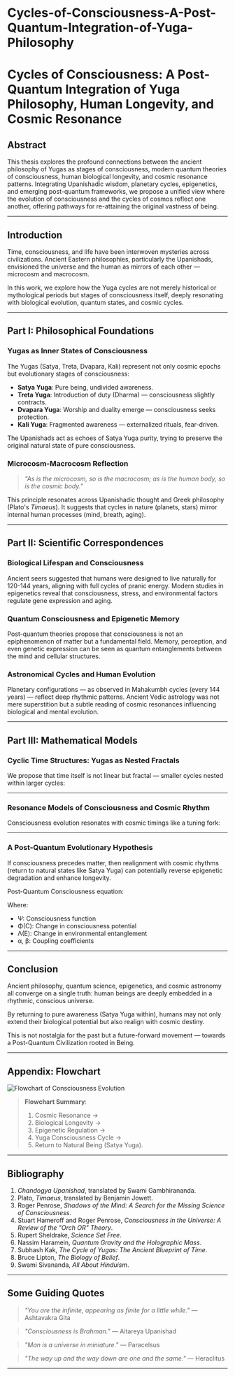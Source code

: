# Cycles-of-Consciousness-A-Post-Quantum-Integration-of-Yuga-Philosophy
# Cycles of Consciousness: A Post-Quantum Integration of Yuga Philosophy, Human Longevity, and Cosmic Resonance

## Abstract

This thesis explores the profound connections between the ancient philosophy of Yugas as stages of consciousness, modern quantum theories of consciousness, human biological longevity, and cosmic resonance patterns. Integrating Upanishadic wisdom, planetary cycles, epigenetics, and emerging post-quantum frameworks, we propose a unified view where the evolution of consciousness and the cycles of cosmos reflect one another, offering pathways for re-attaining the original vastness of being.

---

## Introduction

Time, consciousness, and life have been interwoven mysteries across civilizations. Ancient Eastern philosophies, particularly the Upanishads, envisioned the universe and the human as mirrors of each other — microcosm and macrocosm. 

In this work, we explore how the Yuga cycles are not merely historical or mythological periods but stages of consciousness itself, deeply resonating with biological evolution, quantum states, and cosmic cycles.

---

## Part I: Philosophical Foundations

### Yugas as Inner States of Consciousness

The Yugas (Satya, Treta, Dvapara, Kali) represent not only cosmic epochs but evolutionary stages of consciousness:

- **Satya Yuga**: Pure being, undivided awareness.
- **Treta Yuga**: Introduction of duty (Dharma) — consciousness slightly contracts.
- **Dvapara Yuga**: Worship and duality emerge — consciousness seeks protection.
- **Kali Yuga**: Fragmented awareness — externalized rituals, fear-driven.

The Upanishads act as echoes of Satya Yuga purity, trying to preserve the original natural state of pure consciousness.

### Microcosm-Macrocosm Reflection

> _"As is the microcosm, so is the macrocosm; as is the human body, so is the cosmic body."_

This principle resonates across Upanishadic thought and Greek philosophy (Plato's *Timaeus*). It suggests that cycles in nature (planets, stars) mirror internal human processes (mind, breath, aging).

---

## Part II: Scientific Correspondences

### Biological Lifespan and Consciousness

Ancient seers suggested that humans were designed to live naturally for 120-144 years, aligning with full cycles of pranic energy. Modern studies in epigenetics reveal that consciousness, stress, and environmental factors regulate gene expression and aging.

### Quantum Consciousness and Epigenetic Memory

Post-quantum theories propose that consciousness is not an epiphenomenon of matter but a fundamental field. Memory, perception, and even genetic expression can be seen as quantum entanglements between the mind and cellular structures.

### Astronomical Cycles and Human Evolution

Planetary configurations — as observed in Mahakumbh cycles (every 144 years) — reflect deep rhythmic patterns. Ancient Vedic astrology was not mere superstition but a subtle reading of cosmic resonances influencing biological and mental evolution.

---

## Part III: Mathematical Models

### Cyclic Time Structures: Yugas as Nested Fractals

We propose that time itself is not linear but fractal — smaller cycles nested within larger cycles:


---

### Resonance Models of Consciousness and Cosmic Rhythm

Consciousness evolution resonates with cosmic timings like a tuning fork:


---

### A Post-Quantum Evolutionary Hypothesis

If consciousness precedes matter, then realignment with cosmic rhythms (return to natural states like Satya Yuga) can potentially reverse epigenetic degradation and enhance longevity.

Post-Quantum Consciousness equation:


Where:
- Ψ: Consciousness function
- Φ(C): Change in consciousness potential
- Λ(E): Change in environmental entanglement
- α, β: Coupling coefficients

---

## Conclusion

Ancient philosophy, quantum science, epigenetics, and cosmic astronomy all converge on a single truth: human beings are deeply embedded in a rhythmic, conscious universe.

By returning to pure awareness (Satya Yuga within), humans may not only extend their biological potential but also realign with cosmic destiny.

This is not nostalgia for the past but a future-forward movement — towards a Post-Quantum Civilization rooted in Being.

---

## Appendix: Flowchart

![Flowchart of Consciousness Evolution](![image](https://github.com/user-attachments/assets/97f29202-3fb5-4322-bcd1-573995992fe7)
)

> **Flowchart Summary**:  
> 1. Cosmic Resonance →  
> 2. Biological Longevity →  
> 3. Epigenetic Regulation →  
> 4. Yuga Consciousness Cycle →  
> 5. Return to Natural Being (Satya Yuga).

---

## Bibliography

1. *Chandogya Upanishad*, translated by Swami Gambhirananda.
2. Plato, *Timaeus*, translated by Benjamin Jowett.
3. Roger Penrose, *Shadows of the Mind: A Search for the Missing Science of Consciousness*.
4. Stuart Hameroff and Roger Penrose, *Consciousness in the Universe: A Review of the "Orch OR" Theory*.
5. Rupert Sheldrake, *Science Set Free*.
6. Nassim Haramein, *Quantum Gravity and the Holographic Mass*.
7. Subhash Kak, *The Cycle of Yugas: The Ancient Blueprint of Time*.
8. Bruce Lipton, *The Biology of Belief*.
9. Swami Sivananda, *All About Hinduism*.

---

## Some Guiding Quotes

> _"You are the infinite, appearing as finite for a little while."_ — Ashtavakra Gita

> _"Consciousness is Brahman."_ — Aitareya Upanishad

> _"Man is a universe in miniature."_ — Paracelsus

> _"The way up and the way down are one and the same."_ — Heraclitus

---


